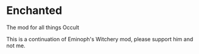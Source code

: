 # Enchanted
The mod for all things Occult

This is a continuation of Eminoph's Witchery mod, please support him and not me.
